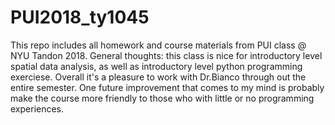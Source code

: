 # PUI2018_ty1045


This repo includes all homework and course materials from PUI class @ NYU Tandon 2018. 
General thoughts: this class is nice for introductory level spatial data analysis, as well as introductory level python programming exerciese. Overall it's a pleasure to work with Dr.Bianco through out the entire semester. One future improvement that comes to my mind is probably make the course more friendly to those who with little or no programming experiences. 
